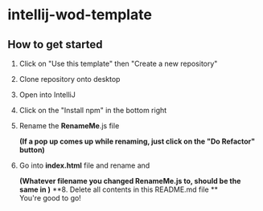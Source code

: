 # intellij-wod-template
## How to get started
1. Click on "Use this template" then "Create a new repository"
2. Clone repository onto desktop
3. Open into IntelliJ
4. Click on the "Install npm" in the bottom right
5. Rename the **RenameMe**.js file

    **(If a pop up comes up while renaming, just click on the "Do Refactor" button)**
   
   
7. Go into **index.html** file and rename <title>**RenameMe**</title> and <script src="RenameMe.js"></script>

   **(Whatever filename you changed RenameMe.js to, should be the same in <script src="RenameMe.js"></script>)**
**8. Delete all contents in this README.md file
**   
You're good to go!
